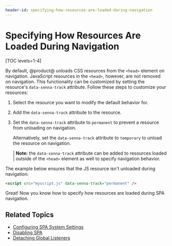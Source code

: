 ```yaml
---
header-id: specifying-how-resources-are-loaded-during-navigation
---
```


# Specifying How Resources Are Loaded During Navigation

[TOC levels=1-4]

By default, @product@ unloads CSS resources from the `<head>` element on 
navigation. JavaScript resources in the `<head>`, however, are not removed on 
navigation. This functionality can be customized by setting the resource's 
`data-senna-track` attribute. Follow these steps to customize your resources:

1.  Select the resource you want to modify the default behavior for.

2.  Add the `data-senna-track` attribute to the resource.

3.  Set the `data-senna-track` attribute to `permanent` to prevent a resource 
    from unloading on navigation.
    
    Alternatively, set the `data-senna-track` attribute to `temporary` to unload 
    the resource on navigation. 
    
    | **Note:** the `data-senna-track` attribute can be added to resources loaded
    | outside of the `<head>` element as well to specify navigation behavior.
    
The example below ensures that the JS resource isn't unloaded during navigation:

```html
<script src="myscript.js" data-senna-track="permanent" />
```

Great! Now you know how to specify how resources are loaded during SPA 
navigation. 

## Related Topics

- [Configuring SPA System Settings](/docs/7-2/frameworks/-/knowledge_base/f/configuring-spa-system-settings)
- [Disabling SPA](/docs/7-2/frameworks/-/knowledge_base/f/disabling-spa)
- [Detaching Global Listeners](/docs/7-2/frameworks/-/knowledge_base/f/detaching-global-listeners)
